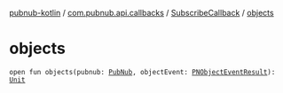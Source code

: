 [pubnub-kotlin](../../index.md) / [com.pubnub.api.callbacks](../index.md) / [SubscribeCallback](index.md) / [objects](./objects.md)

# objects

`open fun objects(pubnub: `[`PubNub`](../../com.pubnub.api/-pub-nub/index.md)`, objectEvent: `[`PNObjectEventResult`](../../com.pubnub.api.models.consumer.pubsub.objects/-p-n-object-event-result/index.md)`): `[`Unit`](https://kotlinlang.org/api/latest/jvm/stdlib/kotlin/-unit/index.html)